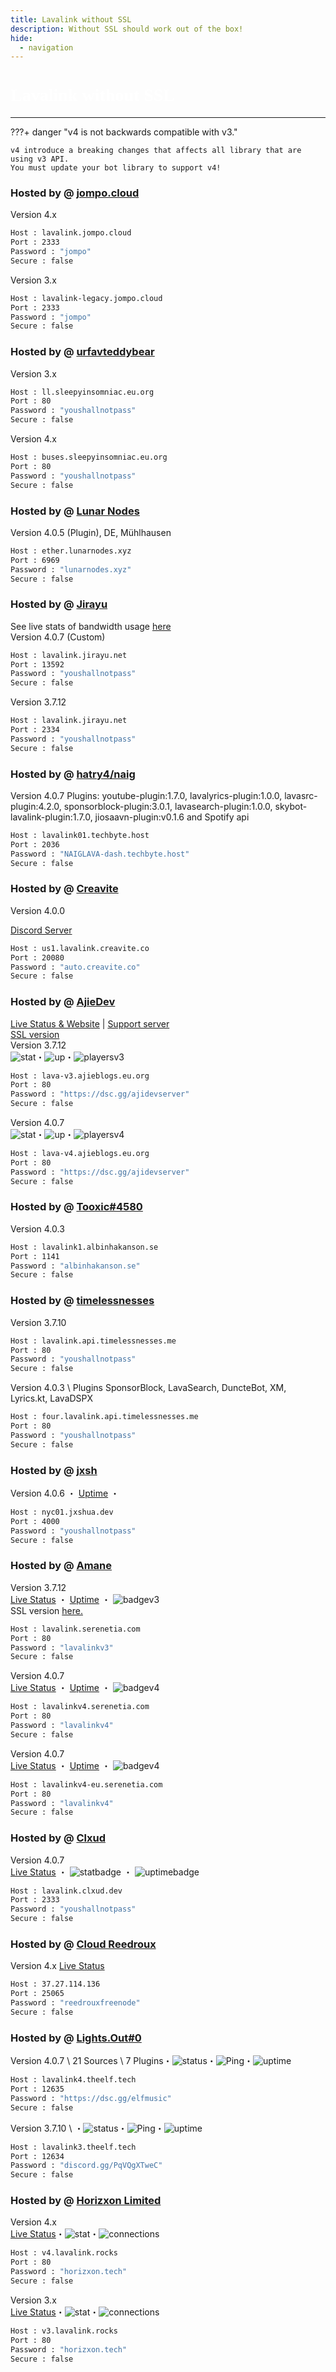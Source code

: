 ```yaml
---
title: Lavalink without SSL
description: Without SSL should work out of the box!
hide:
  - navigation
---
```


<h1 style="font-family:Gotham SSm A;font-size: 2.0em;font-weight: 800;line-height:1.1;color: white;">Lavalink without SSL</h1>


<!-- inject image ad -->
<div data-ea-style="stickybox" class="dark horizontal" data-ea-publisher="darrennathanaelcom" data-ea-type="image"></div>

---


???+ danger "v4 is not backwards compatible with v3."

    v4 introduce a breaking changes that affects all library that are using v3 API.
    You must update your bot library to support v4!

<!-- PLEASE READ -->
<!-- PLEASE READ --> <!-- SUPPORT OTHER CONTRIBUTORS BY PLACING THE NEW LAVALINK AT THE VERY BOTTOM OF THE OTHERS! --> <!-- PLEASE READ -->
<!-- FOR ADVERTISING CONTACT ads@darrennathanael.com , PLEASE READ FAQS FOR MORE INFO! -->
<!-- PLEASE READ -->

### Hosted by @ [jompo.cloud](https://jompo.cloud/)
Version 4.x
```bash
Host : lavalink.jompo.cloud
Port : 2333
Password : "jompo"
Secure : false
```
Version 3.x
```bash
Host : lavalink-legacy.jompo.cloud
Port : 2333
Password : "jompo"
Secure : false
```


### Hosted by @ [urfavteddybear](https://github.com/urfavteddybear/)
Version 3.x
```bash
Host : ll.sleepyinsomniac.eu.org
Port : 80
Password : "youshallnotpass"
Secure : false
```
Version 4.x
```bash
Host : buses.sleepyinsomniac.eu.org
Port : 80
Password : "youshallnotpass"
Secure : false
```

### Hosted by @ [Lunar Nodes](https://lunarnodes.xyz)
Version 4.0.5 (Plugin), DE, Mühlhausen
```bash
Host : ether.lunarnodes.xyz
Port : 6969
Password : "lunarnodes.xyz"
Secure : false
```
### Hosted by @ [Jirayu](https://jirayu.net)
See live stats of bandwidth usage [here](https://status.jirayu.net/report/uptime/a5b140d89f605d476a19732f80a70ff6/) <br />
Version 4.0.7 (Custom)
```bash
Host : lavalink.jirayu.net
Port : 13592
Password : "youshallnotpass"
Secure : false    
```

Version 3.7.12
```bash
Host : lavalink.jirayu.net
Port : 2334
Password : "youshallnotpass"
Secure : false    
```

### Hosted by @ [hatry4/naig](https://hatry4.github.io/)
Version 4.0.7 Plugins: youtube-plugin:1.7.0, lavalyrics-plugin:1.0.0, lavasrc-plugin:4.2.0, sponsorblock-plugin:3.0.1, lavasearch-plugin:1.0.0, skybot-lavalink-plugin:1.7.0, jiosaavn-plugin:v0.1.6 and Spotify api
```bash
Host : lavalink01.techbyte.host
Port : 2036
Password : "NAIGLAVA-dash.techbyte.host"
Secure : false
```

### Hosted by @ [Creavite](https://crvt.co/a/lavalink)
Version 4.0.0

[Discord Server](https://discord.gg/creavite)
```bash
Host : us1.lavalink.creavite.co
Port : 20080
Password : "auto.creavite.co"
Secure : false    
```

### Hosted by @ [AjieDev](https://github.com/AjieDev)
[Live Status & Website](https://lavalink.tech/) | [Support server](https://dsc.gg/ajidevserver) <br />
[SSL version](https://lavalink.darrennathanael.com/SSL/lavalink-with-ssl/#hosted-by-ajiedev) <br />
Version 3.7.12 <br />
![stat](https://uptime.ajiedev.tech/api/badge/10/status)・![up](https://uptime.ajiedev.tech/api/badge/10/uptime?labelSuffix=+hour)・![playersv3](https://lava-stat-api.ajieblogs.eu.org/v3/badge/Players)
```bash
Host : lava-v3.ajieblogs.eu.org
Port : 80
Password : "https://dsc.gg/ajidevserver"
Secure : false
```
Version 4.0.7 <br />
![stat](https://uptime.ajiedev.tech/api/badge/11/status)・![up](https://uptime.ajiedev.tech/api/badge/11/uptime?labelSuffix=+hour)・![playersv4](https://lava-stat-api.ajieblogs.eu.org/v4/badge/Players)
```bash
Host : lava-v4.ajieblogs.eu.org
Port : 80
Password : "https://dsc.gg/ajidevserver"
Secure : false
```

### Hosted by @ [Tooxic#4580](https://albinhakanson.se)
Version 4.0.3
```bash
Host : lavalink1.albinhakanson.se
Port : 1141
Password : "albinhakanson.se"
Secure : false
```

### Hosted by @ [timelessnesses](https://timelessnesses.me)
Version 3.7.10
```bash
Host : lavalink.api.timelessnesses.me
Port : 80
Password : "youshallnotpass"
Secure : false
```
Version 4.0.3 \ Plugins SponsorBlock, LavaSearch, DuncteBot, XM, Lyrics.kt, LavaDSPX
```bash
Host : four.lavalink.api.timelessnesses.me
Port : 80
Password : "youshallnotpass"
Secure : false
```

### Hosted by @ [jxsh](https://jxshua.dev)
Version 4.0.6 ・ [Uptime](https://status.jxshua.dev/) ・
```bash
Host : nyc01.jxshua.dev
Port : 4000
Password : "youshallnotpass"
Secure : false
```

### Hosted by @ [Amane](https://amane.my.id)
Version 3.7.12 <br />
[Live Status](https://lavalink-stats.serenetia.com/) ・ [Uptime](https://status.serenetia.com/status/all) ・ ![badgev3](https://status.serenetia.com/api/badge/7/status?style=flat-square)<br />
SSL version [here.](https://lavalink.darrennathanael.com/SSL/lavalink-with-ssl/#hosted-by-amane) <br />
```bash
Host : lavalink.serenetia.com
Port : 80
Password : "lavalinkv3"
Secure : false
```

Version 4.0.7 <br />
[Live Status](https://lavalink-stats.serenetia.com/) ・ [Uptime](https://status.serenetia.com/status/all) ・ ![badgev4](https://status.serenetia.com/api/badge/8/status?style=flat-square)<br />
```bash
Host : lavalinkv4.serenetia.com
Port : 80
Password : "lavalinkv4"
Secure : false
```

Version 4.0.7 <br />
[Live Status](https://lavalink-stats.serenetia.com/) ・ [Uptime](https://status.serenetia.com/status/all) ・ ![badgev4](https://status.serenetia.com/api/badge/9/status?style=flat-square)<br />
```bash
Host : lavalinkv4-eu.serenetia.com
Port : 80
Password : "lavalinkv4"
Secure : false
```

### Hosted by @ [Clxud](https://clxud.dev/)

Version 4.0.7 <br />
[Live Status](https://status.clxud.dev/status/lavalink) ・ ![statbadge](https://status.clxud.dev/api/badge/1/status) ・ ![uptimebadge](https://status.clxud.dev/api/badge/1/uptime)<br />
```bash
Host : lavalink.clxud.dev
Port : 2333
Password : "youshallnotpass"
Secure : false
```

### Hosted by @ [Cloud Reedroux](https://reedroux.biz/)
Version 4.x
[Live Status](https://hetrixtools.com/r/530af032379fc83316a8221a44a8cd52/) 
```bash
Host : 37.27.114.136
Port : 25065
Password : "reedrouxfreenode"
Secure : false
```
### Hosted by @ [Lights.Out#0](https://discord.gg/AaZasMN3yG)
Version 4.0.7 \ 21 Sources \ 7 Plugins・![status](https://granite-bear.pikapod.net/api/badge/7/status)・![Ping](https://granite-bear.pikapod.net/api/badge/7/response)・![uptime](https://granite-bear.pikapod.net/api/badge/7/uptime)
```bash
Host : lavalink4.theelf.tech
Port : 12635
Password : "https://dsc.gg/elfmusic"
Secure : false
```

Version 3.7.10 \ ・![status](https://granite-bear.pikapod.net/api/badge/6/status)・![Ping](https://granite-bear.pikapod.net/api/badge/6/response)・![uptime](https://granite-bear.pikapod.net/api/badge/6/uptime)
```bash
Host : lavalink3.theelf.tech
Port : 12634
Password : "discord.gg/PqVQgXTweC"
Secure : false
```
### Hosted by @ [Horizxon Limited](https://github.com/HenGPlayZ/)
Version 4.x <br />
[Live Status](https://status.lavalink.rocks)・![stat](https://status.hengnation.dev/api/badge/25/status)・![connections](https://api.lavalink.rocks/v4/badge/connections)
```bash
Host : v4.lavalink.rocks
Port : 80
Password : "horizxon.tech"
Secure : false
```
Version 3.x <br />
[Live Status](https://status.lavalink.rocks)・![stat](https://status.hengnation.dev/api/badge/26/status)・![connections](https://api.lavalink.rocks/v3/badge/connections)
```bash
Host : v3.lavalink.rocks
Port : 80
Password : "horizxon.tech"
Secure : false
```
